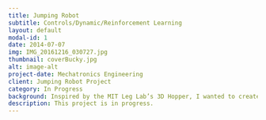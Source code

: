 ```yaml
---
title: Jumping Robot
subtitle: Controls/Dynamic/Reinforcement Learning 
layout: default
modal-id: 1
date: 2014-07-07
img: IMG_20161216_030727.jpg
thumbnail: coverBucky.jpg
alt: image-alt
project-date: Mechatronics Engineering
client: Jumping Robot Project
category: In Progress
background: Inspired by the MIT Leg Lab’s 3D Hopper, I wanted to create an electro mechanical hopper, which balances with reaction wheels. This project has helped me learn and try out different controls techniques and reinforcement learning techniques.
description: This project is in progress.
---
```

